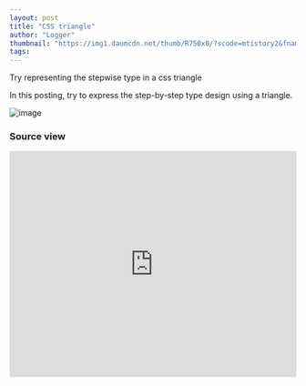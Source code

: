 ```yaml
---
layout: post
title: "CSS triangle"
author: "Logger"
thumbnail: "https://img1.daumcdn.net/thumb/R750x0/?scode=mtistory2&fname=https%3A%2F%2Ft1.daumcdn.net%2Fcfile%2Ftistory%2F25663D4B5857B43722"
tags: 
---
```



Try representing the stepwise type in a css triangle

In this posting, try to express the step-by-step type design using a triangle.

![image](https://t1.daumcdn.net/cfile/tistory/25663D4B5857B43722)

### Source view

<iframe allowfullscreen="true" allowpaymentrequest="true" allowtransparency="true" class="cp_embed_iframe " frameborder="0" height="397" width="100%" name="cp_embed_1" scrolling="no" src="https://codepen.io/jaehee/embed/gLvJBp?height=397&amp;theme-id=19458&amp;slug-hash=gLvJBp&amp;default-tab=result&amp;user=jaehee&amp;embed-version=2&amp;pen-title=%EC%82%BC%EA%B0%81%ED%98%95%20%ED%85%8C%EC%8A%A4%ED%8A%B8&amp;name=cp_embed_1" style="width: 100%; overflow:hidden; display:block;" title="삼각형 테스트" loading="lazy" id="cp_embed_gLvJBp"></iframe>